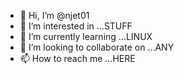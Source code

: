 - 👋 Hi, I’m @njet01
- 👀 I’m interested in ...STUFF
- 🌱 I’m currently learning ...LINUX
- 💞️ I’m looking to collaborate on ...ANY
- 📫 How to reach me ...HERE

<!---
njet01/njet01 is a ✨ special ✨ repository because its `README.md` (this file) appears on your GitHub profile.
You can click the Preview link to take a look at your changes.
--->
